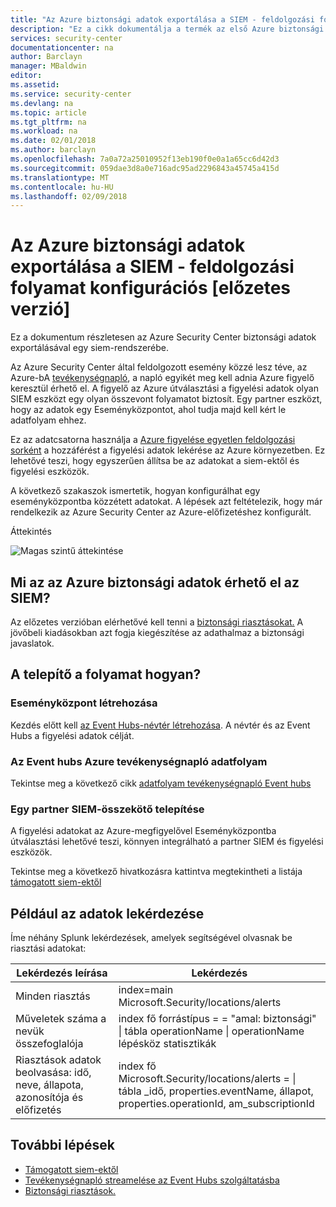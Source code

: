 ```yaml
---
title: "Az Azure biztonsági adatok exportálása a SIEM - feldolgozási folyamat konfigurációs [előzetes verzió] |} Microsoft Docs"
description: "Ez a cikk dokumentálja a termék az első Azure biztonsági központ naplói a siem-rendszerébe"
services: security-center
documentationcenter: na
author: Barclayn
manager: MBaldwin
editor: 
ms.assetid: 
ms.service: security-center
ms.devlang: na
ms.topic: article
ms.tgt_pltfrm: na
ms.workload: na
ms.date: 02/01/2018
ms.author: barclayn
ms.openlocfilehash: 7a0a72a25010952f13eb190f0e0a1a65cc6d42d3
ms.sourcegitcommit: 059dae3d8a0e716adc95ad2296843a45745a415d
ms.translationtype: MT
ms.contentlocale: hu-HU
ms.lasthandoff: 02/09/2018
---
```

# <a name="azure-security-data-export-to-siem--pipeline-configuration-preview"></a>Az Azure biztonsági adatok exportálása a SIEM - feldolgozási folyamat konfigurációs [előzetes verzió]

Ez a dokumentum részletesen az Azure Security Center biztonsági adatok exportálásával egy siem-rendszerébe.

Az Azure Security Center által feldolgozott esemény közzé lesz téve, az Azure-bA [tevékenységnapló](../monitoring-and-diagnostics/monitoring-overview-activity-logs.md), a napló egyikét meg kell adnia Azure figyelő keresztül érhető el. A figyelő az Azure útválasztási a figyelési adatok olyan SIEM eszközt egy olyan összevont folyamatot biztosít. Egy partner eszközt, hogy az adatok egy Eseményközpontot, ahol tudja majd kell kért le adatfolyam ehhez.

Ez az adatcsatorna használja a [Azure figyelése egyetlen feldolgozási sorként](../monitoring-and-diagnostics/monitor-stream-monitoring-data-event-hubs.md) a hozzáférést a figyelési adatok lekérése az Azure környezetben. Ez lehetővé teszi, hogy egyszerűen állítsa be az adatokat a siem-ektől és figyelési eszközök.

A következő szakaszok ismertetik, hogyan konfigurálhat egy eseményközpontba közzétett adatokat. A lépések azt feltételezik, hogy már rendelkezik az Azure Security Center az Azure-előfizetéshez konfigurált.

Áttekintés

![Magas szintű áttekintése](media/security-center-export-data-to-siem/overview.png)

## <a name="what-is-the-azure-security-data-exposed-to-siem"></a>Mi az az Azure biztonsági adatok érhető el az SIEM?

Az előzetes verzióban elérhetővé kell tenni a [biztonsági riasztásokat.](../security-center/security-center-managing-and-responding-alerts.md) A jövőbeli kiadásokban azt fogja kiegészítése az adathalmaz a biztonsági javaslatok.

## <a name="how-to-setup-the-pipeline"></a>A telepítő a folyamat hogyan? 

### <a name="create-an-event-hub"></a>Eseményközpont létrehozása 

Kezdés előtt kell [az Event Hubs-névtér létrehozása](../event-hubs/event-hubs-create.md). A névtér és az Event Hubs a figyelési adatok célját.

### <a name="stream-the-azure-activity-log-to-event-hubs"></a>Az Event hubs Azure tevékenységnapló adatfolyam

Tekintse meg a következő cikk [adatfolyam tevékenységnapló Event hubs](../monitoring-and-diagnostics/monitoring-stream-activity-logs-event-hubs.md)

### <a name="install-a-partner-siem-connector"></a>Egy partner SIEM-összekötő telepítése 

A figyelési adatokat az Azure-megfigyelővel Eseményközpontba útválasztási lehetővé teszi, könnyen integrálható a partner SIEM és figyelési eszközök.

Tekintse meg a következő hivatkozásra kattintva megtekintheti a listája [támogatott siem-ektől](../monitoring-and-diagnostics/monitor-stream-monitoring-data-event-hubs.md#what-can-i-do-with-the-monitoring-data-being-sent-to-my-event-hub)

## <a name="example-for-querying-data"></a>Például az adatok lekérdezése 

Íme néhány Splunk lekérdezések, amelyek segítségével olvasnak be riasztási adatokat:

| **Lekérdezés leírása**                                | **Lekérdezés**                                                                                                                              |
|---------------------------------------------------------|----------------------------------------------------------------------------------------------------------------------------------------|
| Minden riasztás                                              | index=main Microsoft.Security/locations/alerts                                                                                         |
| Műveletek száma a nevük összefoglalója             | index fő forrástípus = = "amal: biztonsági" \| tábla operationName \| operationName lépésköz statisztikák                                |
| Riasztások adatok beolvasása: idő, neve, állapota, azonosítója és előfizetés | index fő Microsoft.Security/locations/alerts = \| tábla \_idő, properties.eventName, állapot, properties.operationId, am_subscriptionId |


## <a name="next-steps"></a>További lépések

- [Támogatott siem-ektől](../monitoring-and-diagnostics/monitor-stream-monitoring-data-event-hubs.md#what-can-i-do-with-the-monitoring-data-being-sent-to-my-event-hub)
- [Tevékenységnapló streamelése az Event Hubs szolgáltatásba](../monitoring-and-diagnostics/monitoring-stream-activity-logs-event-hubs.md)
- [Biztonsági riasztások.](../security-center/security-center-managing-and-responding-alerts.md)